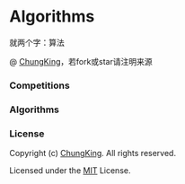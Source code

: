 # Algorithms
就两个字：算法


@ [ChungKing](https://github.com/HuangCongQing/Algorithms)，若fork或star请注明来源



### Competitions







### Algorithms





### License

Copyright (c) [ChungKing](https://github.com/HuangCongQing/Algorithms). All rights reserved.

Licensed under the [MIT](./LICENSE) License.
